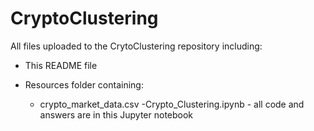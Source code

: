 # CryptoClustering

All files uploaded to the CrytoClustering repository including:  

- This README file  

- Resources folder containing:
    - crypto_market_data.csv
-Crypto_Clustering.ipynb - all code and answers are in this Jupyter notebook